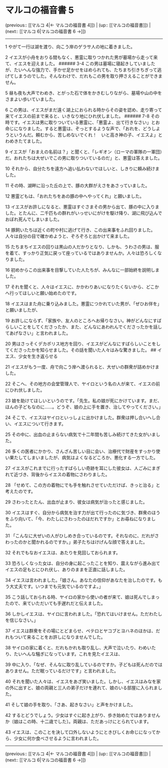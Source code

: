 # マルコの福音書 5

(previous:: [[マルコ 4|← マルコの福音書 4]]) | (up:: [[マルコの福音書]]) | (next:: [[マルコ 6|マルコの福音書 6 →]])

***


1 やがて一行は湖を渡り、向こう岸のゲラサ人の地に着きました。 

2 イエスが小舟をおりる間もなく、悪霊に取りつかれた男が墓場から走って来て、イエスを迎えました。 ###### 3-4 この男は墓場に寝起きしていましたが、たいへんな強力で、手かせ足かせをはめられても、たちまち引きちぎって逃げてしまうのでした。そんなわけで、だれもこの男を取り押さえることができません。 

5 昼も夜も大声でわめき、とがった石で体をかきむしりながら、墓場や山の中をさまよい歩いていました。 

6 この男は、イエスがまだ遠く湖上におられる時からその姿を認め、走り寄って来てイエスの前まで来ると、いきなり地にひれ伏しました。 ###### 7-8 その時です。イエスは男に取りついている悪霊に、「悪霊よ、出て行きなさい」とお命じになりました。すると悪霊は、ぞっとするような声で、「おれを、どうしようというんだ。頼むから、苦しめないでくれ！　いと高き神の子、イエスよ」とわめきたてました。 

9 イエスが「おまえの名前は？」と聞くと、「レギオン（ローマの軍隊の一軍団）だ。おれたちは大ぜいでこの男に取りついているのだ」と、悪霊は答えました。 

10 それから、自分たちを遠方へ追い払わないでほしいと、しきりに頼み続けました。 

11 その時、湖畔に沿った丘の上で、豚の大群がえさをあさっていました。 

12 悪霊どもは、「おれたちをあの豚の中へやってくれ」と願いました。 

13 イエスがお許しになると、悪霊はすぐさまその男から出て、豚の中に入りました。とたんに、二千匹もの群れがいっせいにがけを駆け降り、湖に飛び込んでおぼれ死んでしまいました。 

14 豚飼いたちは近くの町や村に逃げて行き、この出来事をふれ回りました。人々は自分の目で確かめようと、ぞろぞろと出かけて来ました。 

15 たちまちイエスの回りは黒山の人だかりとなり、しかも、うわさの男は、服を着て、すっかり正気に戻って座っているではありませんか。人々は恐ろしくなりました。 

16 初めからこの出来事を目撃していた人たちが、みんなに一部始終を説明しました。 

17 それを聞くと、人々はイエスに、かかわりあいになりたくないから、どこかへ行ってほしいと願い始めたのです。 

18 イエスはまた舟に乗り込みました。悪霊につかれていた男が、「ぜひお伴を」と願いましたが、 

19 お許しにならず、「家族や、友人のところへお帰りなさい。神がどんなにすばらしいことをしてくださったか、また、どんなにあわれんでくださったかを話してあげなさい」と言われました。 

20 男はさっそくデカポリス地方を回り、イエスがどんなにすばらしいことをしてくださったかを知らせました。その話を聞いた人々はみな驚きました。 ## イエス、少女を生き返らせる 

21 イエスがもう一度、舟で向こう岸へ渡られると、大ぜいの群衆が詰めかけました。 

22 そこへ、その地方の会堂管理人で、ヤイロという名の人が来て、イエスの前にひれ伏しました。 

23 娘を助けてほしいというのです。「先生。私の娘が死にかけています。まだ、ほんの子どもなのに……。どうぞ、娘の上に手を置き、治してやってください。」 

24 そこで、イエスはヤイロといっしょに出かけました。群衆は押し合いへし合い、イエスについて行きます。 

25 その中に、出血の止まらない病気で十二年間も苦しみ続けてきた女がいました。 

26 多くの医者にかかり、さんざん苦しい目に会い、治療代で財産をすっかり使い果たしてしまいましたが、病気はよくなるどころか、悪化する一方でした。 

27 イエスがこれまでに行ったすばらしい奇跡を耳にした彼女は、人ごみにまぎれて近づき、背後からイエスの着物にさわりました。 

28 「せめて、この方の着物にでも手を触れさせていただけば、きっと治る」と考えたのです。 

29 さわったとたん、出血が止まり、彼女は病気が治ったと感じました。 

30 イエスはすぐ、自分から病気を治す力が出て行ったのに気づき、群衆のほうをふり向いて、「今、わたしにさわったのはだれですか」とお尋ねになりました。 

31 「こんなに大ぜいの人がひしめき合っているのです。それなのに、だれがさわったのかと聞かれるのですか。」弟子たちはけげんな顔で答えました。 

32 それでもなおイエスは、あたりを見回しておられます。 

33 恐ろしくなった女は、自分の身に起こったことを知り、震えながら進み出てイエスの足もとにひれ伏し、ありのままを正直に話しました。 

34 イエスは言われました。「娘さん。あなたの信仰があなたを治したのです。もう大丈夫です。いつまでも元気でいるのですよ。」 

35 こう話しておられる時、ヤイロの家から使いの者が来て、娘は死んでしまったので、来ていただいても手遅れだと伝えました。 

36 しかしイエスは、ヤイロに言われました。「恐れてはいけません。ただわたしを信じなさい。」 

37 イエスは群衆をその場にとどまらせ、ペテロとヤコブとヨハネのほかは、だれもついて来ることをお許しになりませんでした。 

38 ヤイロの家に着くと、だれもかれも取り乱し、大声で泣いたり、わめいたり、たいへんな騒ぎになっています。これを見たイエスは、 

39 中に入り、「なぜ、そんなに取り乱しているのですか。子どもは死んだのではありません。ただ眠っているだけです」と言われました。 

40 それを聞いた人々は、イエスをあざ笑いました。しかし、イエスはみなを家の外に出すと、娘の両親と三人の弟子だけを連れて、娘のいる部屋に入られました。 

41 そして娘の手を取り、「さあ、起きなさい」と声をかけました。 

42 するとどうでしょう。少女はすぐに起き上がり、歩き始めたではありませんか〔娘はこの時、十二歳でした〕。両親は、ただあっけにとられています。 

43 イエスは、このことを決して口外しないようにときびしくお命じになってから、少女に何か食べさせるように言われました。

***

(previous:: [[マルコ 4|← マルコの福音書 4]]) | (up:: [[マルコの福音書]]) | (next:: [[マルコ 6|マルコの福音書 6 →]])
